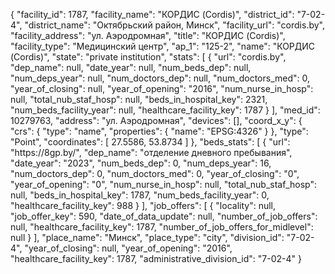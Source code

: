 {
    "facility_id": 1787,
    "facility_name": "КОРДИС (Cordis)",
    "district_id": "7-02-4",
    "district_name": "Октябрьский район, Минск",
    "facility_url": "cordis.by",
    "facility_address": "ул. Аэродромная",
    "title": "КОРДИС (Cordis)",
    "facility_type": "Медицинский центр",
    "ap_1": "125-2",
    "name": "КОРДИС (Cordis)",
    "state": "private institution",
    "stats": [
        {
            "url": "cordis.by",
            "dep_name": null,
            "date_year": null,
            "num_beds_dep": null,
            "num_deps_year": null,
            "num_doctors_dep": null,
            "num_doctors_med": 0,
            "year_of_closing": null,
            "year_of_opening": "2016",
            "num_nurse_in_hosp": null,
            "total_nub_staf_hosp": null,
            "beds_in_hospital_key": 2321,
            "num_beds_facility_year": null,
            "healthcare_facility_key": 1787
        }
    ],
    "med_id": 10279763,
    "address": "ул. Аэродромная",
    "devices": [],
    "coord_x_y": {
        "crs": {
            "type": "name",
            "properties": {
                "name": "EPSG:4326"
            }
        },
        "type": "Point",
        "coordinates": [
            27.5586,
            53.8734
        ]
    },
    "beds_stats": [
        {
            "url": "https:\/\/8gp.by\/",
            "dep_name": "отделение дневного пребывания",
            "date_year": "2023",
            "num_beds_dep": 0,
            "num_deps_year": 16,
            "num_doctors_dep": 0,
            "num_doctors_med": 0,
            "year_of_closing": "0",
            "year_of_opening": "0",
            "num_nurse_in_hosp": null,
            "total_nub_staf_hosp": null,
            "beds_in_hospital_key": 1787,
            "num_beds_facility_year": 0,
            "healthcare_facility_key": 988
        }
    ],
    "job_offers": [
        {
            "locality": null,
            "job_offer_key": 590,
            "date_of_data_update": null,
            "number_of_job_offers": null,
            "healthcare_facility_key": 1787,
            "number_of_job_offers_for_midlevel": null
        }
    ],
    "place_name": "Минск",
    "place_type": "city",
    "division_id": "7-02-4",
    "year_of_closing": null,
    "year_of_opening": "2016",
    "healthcare_facility_key": 1787,
    "administrative_division_id": "7-02-4"
}